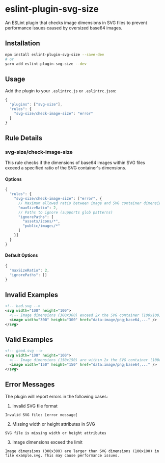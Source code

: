 # eslint-plugin-svg-size

An ESLint plugin that checks image dimensions in SVG files to prevent performance issues caused by oversized base64 images.

## Installation

```bash
npm install eslint-plugin-svg-size --save-dev
# or
yarn add eslint-plugin-svg-size --dev
```

## Usage

Add the plugin to your `.eslintrc.js` or `.eslintrc.json`:

```javascript
{
  "plugins": ["svg-size"],
  "rules": {
    "svg-size/check-image-size": "error"
  }
}
```

## Rule Details

### svg-size/check-image-size

This rule checks if the dimensions of base64 images within SVG files exceed a specified ratio of the SVG container's dimensions.

#### Options

```javascript
{
  "rules": {
    "svg-size/check-image-size": ["error", {
      // Maximum allowed ratio between image and SVG container dimensions
      "maxSizeRatio": 2,
      // Paths to ignore (supports glob patterns)
      "ignorePaths": [
        "assets/icons/*",
        "public/images/*"
      ]
    }]
  }
}
```

#### Default Options

```javascript
{
  "maxSizeRatio": 2,
  "ignorePaths": []
}
```

## Invalid Examples

```xml
<!-- bad.svg -->
<svg width="100" height="100">
  <!-- Image dimensions (300x300) exceed 2x the SVG container (100x100) -->
  <image width="300" height="300" href="data:image/png;base64,..." />
</svg>
```

## Valid Examples

```xml
<!-- good.svg -->
<svg width="100" height="100">
  <!-- Image dimensions (150x150) are within 2x the SVG container (100x100) -->
  <image width="150" height="150" href="data:image/png;base64,..." />
</svg>
```

## Error Messages

The plugin will report errors in the following cases:

1. Invalid SVG file format

```
Invalid SVG file: [error message]
```

2. Missing width or height attributes in SVG

```
SVG file is missing width or height attributes
```

3. Image dimensions exceed the limit

```
Image dimensions (300x300) are larger than SVG dimensions (100x100) in file example.svg. This may cause performance issues.
```